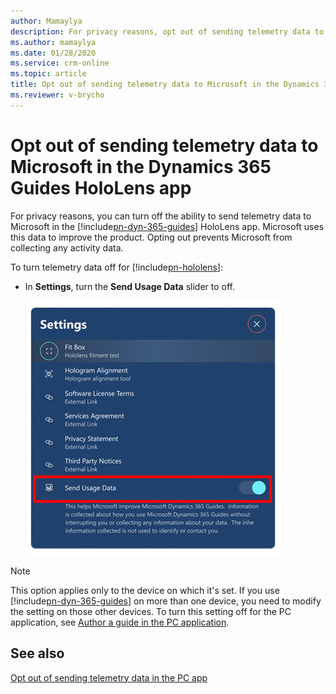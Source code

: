 ```yaml
---
author: Mamaylya
description: For privacy reasons, opt out of sending telemetry data to Microsoft in the Dynamics 365 Guides HoloLens app
ms.author: mamaylya
ms.date: 01/28/2020
ms.service: crm-online
ms.topic: article
title: Opt out of sending telemetry data to Microsoft in the Dynamics 365 Guides HoloLens app
ms.reviewer: v-brycho
---
```


# Opt out of sending telemetry data to Microsoft in the Dynamics 365 Guides HoloLens app

For privacy reasons, you can turn off the ability to send telemetry data to Microsoft in the [!include[pn-dyn-365-guides](../includes/pn-dyn-365-guides.md)] HoloLens app. Microsoft uses this data to improve the product. Opting out prevents Microsoft from collecting any activity data.

To turn telemetry data off for [!include[pn-hololens](../includes/pn-hololens.md)]:

- In **Settings**, turn the **Send Usage Data** slider to off.

    ![Send Usage Data setting](media/send-usage-data.PNG "Send Usage Data setting")
    
> [!NOTE]
> This option applies only to the device on which it's set. If you use [!include[pn-dyn-365-guides](../includes/pn-dyn-365-guides.md)] on more than one device, you need to modify the setting on those other devices. To turn this setting off for the PC application, see [Author a guide in the PC application](pc-app-overview.md). 

## See also

[Opt out of sending telemetry data in the PC app](data-opt-out-pc-app.md)
